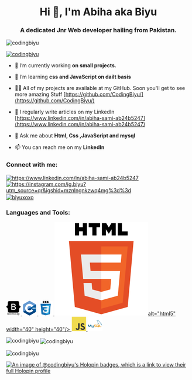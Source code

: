 <h1 align="center">Hi 👋, I'm Abiha aka Biyu</h1>
<h3 align="center">A dedicated Jnr Web developer hailing from Pakistan.</h3>

<p align="left"> <img src="https://komarev.com/ghpvc/?username=codingbiyu&label=Profile%20views&color=a10eb4&style=flat" alt="codingbiyu" /> </p>

<p align="left"> <a href="https://github.com/ryo-ma/github-profile-trophy"><img src="https://github-profile-trophy.vercel.app/?username=codingbiyu" alt="codingbiyu" /></a> </p>

- 🔭 I’m currently working **on small projects.**

- 🌱 I’m learning **css and JavaScript on dailt basis**

- 👨‍💻 All of my projects are available at my GitHub. Soon you'll get to see more amazing Stuff [https://github.com/CodingBiyu/](https://github.com/CodingBiyu/)

- 📝 I regularly write articles on my LinkedIn [https://www.linkedin.com/in/abiha-sami-ab24b5247](https://www.linkedin.com/in/abiha-sami-ab24b5247)

- 💬 Ask me about **Html, Css ,JavaScript and mysql**

- 📫 You can reach me on my  **LinkedIn**

<h3 align="left">Connect with me:</h3>
<p align="left">
<a href="https://linkedin.com/in/https://www.linkedin.com/in/abiha-sami-ab24b5247" target="blank"><img align="center" src="https://raw.githubusercontent.com/rahuldkjain/github-profile-readme-generator/master/src/images/icons/Social/linked-in-alt.svg" alt="https://www.linkedin.com/in/abiha-sami-ab24b5247" height="30" width="40" /></a>
<a href="https://instagram.com/https://instagram.com/ig.biyu?utm_source=qr&igshid=mznlngnkzwq4mg%3d%3d" target="blank"><img align="center" src="https://raw.githubusercontent.com/rahuldkjain/github-profile-readme-generator/master/src/images/icons/Social/instagram.svg" alt="https://instagram.com/ig.biyu?utm_source=qr&igshid=mznlngnkzwq4mg%3d%3d" height="30" width="40" /></a>
<a href="https://discord.gg/biyuxoxo" target="blank"><img align="center" src="https://raw.githubusercontent.com/rahuldkjain/github-profile-readme-generator/master/src/images/icons/Social/discord.svg" alt="biyuxoxo" height="30" width="40" /></a>
</p>

<h3 align="left">Languages and Tools:</h3>
<p align="left"> <a href="https://getbootstrap.com" target="_blank" rel="noreferrer"> <img src="https://raw.githubusercontent.com/devicons/devicon/master/icons/bootstrap/bootstrap-plain-wordmark.svg" alt="bootstrap" width="40" height="40"/> </a> <a href="https://www.w3schools.com/cpp/" target="_blank" rel="noreferrer"> <img src="https://raw.githubusercontent.com/devicons/devicon/master/icons/cplusplus/cplusplus-original.svg" alt="cplusplus" width="40" height="40"/> </a> <a href="https://www.w3schools.com/css/" target="_blank" rel="noreferrer"> <img src="https://raw.githubusercontent.com/devicons/devicon/master/icons/css3/css3-original-wordmark.svg" alt="css3" width="40" height="40"/> </a> <a href="https://www.w3.org/html/" target="_blank" rel="noreferrer"> <img src="https://raw.githubusercontent.com/devicons/devicon/master/icons/html5/html5-original-wordmark.svg" 
                                                                                                                                                                                                                                        
  alt="html5" width="40" height="40"/> </a> <a href="https://developer.mozilla.org/en-US/docs/Web/JavaScript" target="_blank" rel="noreferrer"> <img src="https://raw.githubusercontent.com/devicons/devicon/master/icons/javascript/javascript-original.svg" alt="javascript" width="40" height="40"/> </a> <a href="https://www.mysql.com/" target="_blank" rel="noreferrer"> <img src="https://raw.githubusercontent.com/devicons/devicon/master/icons/mysql/mysql-original-wordmark.svg" alt="mysql" width="40" height="40"/> </a> </p>



  

<p><img align="left" src="https://github-readme-stats.vercel.app/api/top-langs?username=codingbiyu&show_icons=true&locale=en&layout=compact" alt="codingbiyu" /></p>

<p>&nbsp;<img align="center" src="https://github-readme-stats.vercel.app/api?username=codingbiyu&show_icons=true&locale=en" alt="codingbiyu" /></p>

<p><img align="center" src="https://github-readme-streak-stats.herokuapp.com/?user=codingbiyu&" alt="codingbiyu" /></p>



[![An image of @codingbiyu's Holopin badges, which is a link to view their full Holopin profile](https://holopin.me/codingbiyu)](https://holopin.io/@codingbiyu)
